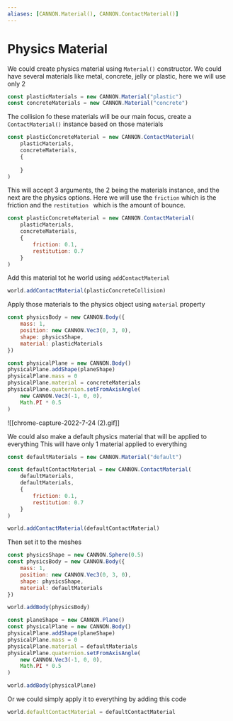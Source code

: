```yaml
---
aliases: [CANNON.Material(), CANNON.ContactMaterial()]
---
```

# Physics Material
We could create physics material using `Material()` constructor. We could have several materials like metal, concrete, jelly or plastic, here we will use only 2
```js
const plasticMaterials = new CANNON.Material("plastic")
const concreteMaterials = new CANNON.Material("concrete")
```

The collision fo these materials will be our main focus, create a `ContactMaterial()` instance based on those materials
```js
const plasticConcreteMaterial = new CANNON.ContactMaterial(
	plasticMaterials,
	concreteMaterials,
	{
		
	}
)
```

This will accept 3 arguments, the 2 being the materials instance, and the next are the physics options. Here we will use the `friction` which is the friction and the `restitution ` which is the amount of bounce. 
```js
const plasticConcreteMaterial = new CANNON.ContactMaterial(
	plasticMaterials,
	concreteMaterials,
	{
		friction: 0.1,
		restitution: 0.7
	}
)
```

Add this material tot he world using `addContactMaterial`
```js
world.addContactMaterial(plasticConcreteCollision)
```

Apply those materials to the physics object using `material` property
```js
const physicsBody = new CANNON.Body({
    mass: 1,
    position: new CANNON.Vec3(0, 3, 0),
    shape: physicsShape,
    material: plasticMaterials
})

const physicalPlane = new CANNON.Body()
physicalPlane.addShape(planeShape)
physicalPlane.mass = 0
physicalPlane.material = concreteMaterials
physicalPlane.quaternion.setFromAxisAngle(
    new CANNON.Vec3(-1, 0, 0),
    Math.PI * 0.5
)
```

![[chrome-capture-2022-7-24 (2).gif]]


We could also make a default physics material that will be applied to everything
This will have only 1 material applied to everything
```js
const defaultMaterials = new CANNON.Material("default")

const defaultContactMaterial = new CANNON.ContactMaterial(
    defaultMaterials,
    defaultMaterials,
    {
        friction: 0.1,
        restitution: 0.7
    }
)

world.addContactMaterial(defaultContactMaterial)
```

Then set it to the meshes
```js
const physicsShape = new CANNON.Sphere(0.5)
const physicsBody = new CANNON.Body({
    mass: 1,
    position: new CANNON.Vec3(0, 3, 0),
    shape: physicsShape,
    material: defaultMaterials
})

world.addBody(physicsBody)

const planeShape = new CANNON.Plane()
const physicalPlane = new CANNON.Body()
physicalPlane.addShape(planeShape)
physicalPlane.mass = 0
physicalPlane.material = defaultMaterials
physicalPlane.quaternion.setFromAxisAngle(
    new CANNON.Vec3(-1, 0, 0),
    Math.PI * 0.5
)

world.addBody(physicalPlane)
```

Or we could simply apply it to everything by adding this code
```js
world.defaultContactMaterial = defaultContactMaterial
```
